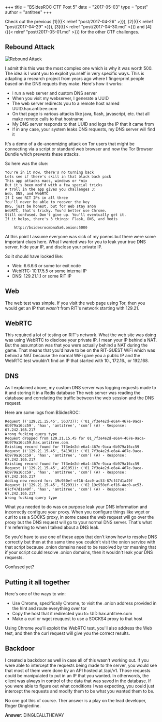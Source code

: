 +++
title = "BSidesROC CTF Post 5"
date = "2017-05-03"
type = "post"
author = "antitree"
+++

Check out the previous [1]({{< relref "post/2017-04-26" >}}), [2]({{< relref "post/2017-04-29" >}}), 
[3]({{< relref "post/2017-04-30.md" >}}) and [4]({{< relref "post/2017-05-01.md" >}}) for the other CTF challenges. 

## Rebound Attack

![Rebound Attack](/img/2017_rebound.png)

I admit this this was the most complex one which is why it was worth 500. The idea is
I want you to exploit yourself in very specific ways. This is adapting a research project
from years ago where I fingerprint people based on the DNS requets they make. Here's how it works:

* I run a web server and custom DNS server
* When you visit my webserver, I generate a UUID
* The web server redirects you to a remote host named UUID.hax.antitree.com
* On that page is various attacks like java, flash, javascript, etc. that all make remote calls to that hostname
* My DNS server responds to that UUID and logs the IP that it came from
* If in any case, your system leaks DNS requests, my DNS server will find it

It's a demo of a de-anonmizing attack on Tor users that might be connecting via a script or standard
web browser and now the Tor Browser Bundle which prevents these attacks. 

So here was the clue:
```
You're in it now, there's no turning back
Lets see if there's skill in that black back pack
This app attacks macs, windows or *nix
But it's been mod'd with a few special tricks
A troll in the app gives you challenges 3:
Web, DNS, and WebRTC
If I see RIT IPs in all three
You'll never be able to recover the key
DNS, just be honest, but for Web stay anon
WebRTC, that's tricky. You'd better use Chrome.
Still confused. Don't give up. You'll eventually get it.
If it helps, there's 3 things: Flask, DNS, and Redis

    http://bsidesrocmbna5a6.onion:5000
```

At this point I assume everyone was sick of my poems but there 
were some important clues here. What I wanted was for you to leak
your true DNS server, hide your IP, and disclose your private IP. 

So it should have looked like:
* Web: 6.6.6.6 or some tor exit node
* WebRTC: 10.17.5.5 or some internal IP
* DNS: 129.21.1.1 or some RIT IP

## Web

The web test was simple. If you visit the web page using Tor, then you would get an IP that _wasn't_ 
from RIT's network starting with 129.21. 

## WebRTC

This required a lot of testing on RIT's network. What the web site was doing was 
using WebRTC to disclose your private IP. I mean your IP behind a NAT. But the 
assumption was that you were actually behind a NAT during the game. That means
that you'd have to be on the RIT-GUEST WiFi which was behind a NAT because 
the normal WiFi gave you a public IP and the WebRTC test wouldn't find an IP
that started with 10., 172.16., or 192.168. 

## DNS

As I explained above, my custom DNS server was logging requests made to it
and storing it in a Redis database The web server was reading the database
and correlating the traffic between the web session and the DNS request. 

Here are some logs from BSidesROC:

```
Request (('129.21.15.45', 56373)): ('01_7f3e4e2d-e6a4-467e-9aca-6b979a16cc59', 'hax', 'antitree', 'com') (A) - Response: 67.242.165.217
Wrong fucking query type
Request dropped from 129.21.15.45 for 01_7f3e4e2d-e6a4-467e-9aca-6b979a16cc59.hax.antitree.com.
Existing record found for 7f3e4e2d-e6a4-467e-9aca-6b979a16cc59
Request (('129.21.15.45', 54130)): ('01_7f3e4e2d-e6a4-467e-9aca-6b979a16cc59', 'hax', 'antitree', 'com') (A) - Response: 67.242.165.217
Existing record found for 7f3e4e2d-e6a4-467e-9aca-6b979a16cc59
Request (('129.21.15.45', 49195)): ('01_7f3e4e2d-e6a4-467e-9aca-6b979a16cc59', 'hax', 'antitree', 'com') (A) - Response: 67.242.165.217
Adding new record for: 19c950ef-ef16-4ac0-ac53-87cf47d1a49f
Request (('129.21.15.45', 51293)): ('02_19c950ef-ef16-4ac0-ac53-87cf47d1a49f', 'hax', 'antitree', 'com') (A) - Response: 67.242.165.217
Wrong fucking query type
```

What you needed to do was on purpose leak your DNS information and incorrectly
configure your proxy. When you configure things like wget or curl to use a SOCKS
proxy, in some cases the web request will go over the proxy but the DNS request
will go to your normal DNS server. That's what I'm referring to when I talked 
about a DNS leak. 

So you'd have to use one of these apps that don't know how to resolve DNS correctly
but then at the same time you couldn't visit the onion service with that script
because .onion domains need to be resolved by tor meaning that if your script
could resolve .onion domains, then it wouldn't leak your DNS requests. 

Confused yet? 

## Putting it all together

Here's one of the ways to win:

* Use Chrome, specifically Chrome, to visit the .onion address provided in the hint and route everything over tor
* Copy the host that it redirected you to: UID.hax.antitree.com
* Make a curl or wget reuquest to use a SOCKS4 proxy to that host

Using Chrome you'll exploit the WebRTC test, you'll also address the Web test, and then the curl request will
give you the correct results. 

## Backdoor

I created a backdoor as well in case all of this wasn't working out. If you were able to intercept the requests
being made to the server, you would see that most of them were done by an API hosted at /api/v1. Those requests
could be manipulated to put in an IP that you wanted. In otherwords, the client was always in control of the 
data that was saved in the database. If you were able to figure out what conditions I was expecting, you could
just intercept the requests and modify them to be what you wanted them to be. 

No one got this of course. Ther answer is a play on the lead developer, Roger Dingledine. 

**Answer**: DINGLEALLTHEWAY

